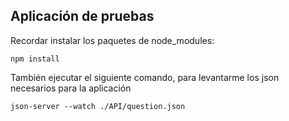 ## Aplicación de pruebas

Recordar instalar los paquetes de node_modules:

```
npm install
```

También ejecutar el siguiente comando, para levantarme los json necesarios para la aplicación

```
json-server --watch ./API/question.json
```

